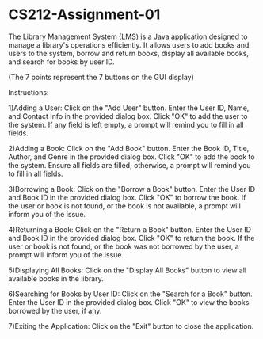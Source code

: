 # CS212-Assignment-01

The Library Management System (LMS) is a Java application designed to manage a library's operations efficiently. It allows users to add books and users to the system, borrow and return books, display all available books, and search for books by user ID.

(The 7 points represent the 7 buttons on the GUI display)

Instructions:

1)Adding a User:
Click on the "Add User" button.
Enter the User ID, Name, and Contact Info in the provided dialog box.
Click "OK" to add the user to the system.
If any field is left empty, a prompt will remind you to fill in all fields.

2)Adding a Book:
Click on the "Add Book" button.
Enter the Book ID, Title, Author, and Genre in the provided dialog box.
Click "OK" to add the book to the system.
Ensure all fields are filled; otherwise, a prompt will remind you to fill in all fields.

3)Borrowing a Book:
Click on the "Borrow a Book" button.
Enter the User ID and Book ID in the provided dialog box.
Click "OK" to borrow the book.
If the user or book is not found, or the book is not available, a prompt will inform you of the issue.

4)Returning a Book:
Click on the "Return a Book" button.
Enter the User ID and Book ID in the provided dialog box.
Click "OK" to return the book.
If the user or book is not found, or the book was not borrowed by the user, a prompt will inform you of the issue.

5)Displaying All Books:
Click on the "Display All Books" button to view all available books in the library.

6)Searching for Books by User ID:
Click on the "Search for a Book" button.
Enter the User ID in the provided dialog box.
Click "OK" to view the books borrowed by the user, if any.

7)Exiting the Application:
Click on the "Exit" button to close the application.
